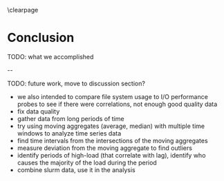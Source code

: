 \clearpage

# Conclusion
TODO: what we accomplished


--

TODO: future work, move to discussion section?

- we also intended to compare file system usage to I/O performance probes to see if there were correlations, not enough good quality data
- fix data quality
- gather data from long periods of time
- try using moving aggregates (average, median) with multiple time windows to analyze time series data
- find time intervals from the intersections of the moving aggregates
- measure deviation from the moving aggregate to find outliers
- identify periods of high-load (that correlate with lag), identify who causes the majority of the load during the period
- combine slurm data, use it in the analysis

